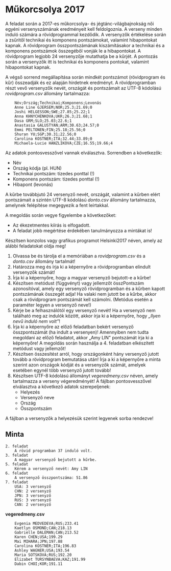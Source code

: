 # Műkorcsolya 2017

A feladat során a 2017-es műkorcsolya- és jégtánc-világbajnokság női egyéni versenyszámának eredményeit kell feldolgoznia. A verseny minden induló számára a rövidprogrammal kezdődik. A versenyzők értékelése során a zsűritől technikai és komponens pontszámokat, valamint hibapontokat kapnak. A rövidprogram összpontszámának kiszámításakor a technikai és a komponens pontszámok összegéből vonják le a hibapontokat.
A rövidprogram legjobb 24 versenyzője mutathatja be a kűrjét. A pontozás során a versenyzők itt is technikai és komponens pontokat, valamint hibapontokat kapnak.

A végső sorrend megállapítása során mindkét pontszámot (rövidprogram és kűr) összeadják és ez alapján hirdetnek eredményt.
A rövidprogramban részt vevő versenyzők nevét, országát és pontszámait az UTF-8 kódolású *rovidprogram.csv* állomány tartalmazza:


```TXT
    Név;Ország;Technikai;Komponens;Levonás
    Anne Line GJERSEM;NOR;25.3;21.69;0
    Joshi HELGESSON;SWE;27.85;25.22;1
    Anna KHNYCHENKOVA;UKR;26.3;21.68;1
    Dasa GRM;SLO;25.03;22.6;1
    Anastasia GALUSTYAN;ARM;30.63;24.57;0
    Emmi PELTONEN;FIN;25.18;25.56;0
    Shuran YU;SGP;30.31;22.56;0
    Carolina KOSTNER;ITA;32.44;33.89;0
    Michaela-Lucie HANZLIKOVA;CZE;16.55;19.66;4
```
Az adatok pontosvesszővel vannak elválasztva. Sorrendben a következők:

* Név
* Ország kódja (pl. HUN)
* Technikai pontszám: tizedes ponttal (!)
* Komponens pontszám: tizedes ponttal (!)
* Hibapont (levonás)

A kűrbe továbbjutó 24 versenyző nevét, országát, valamint a kűrben elért pontszámait a szintén UTF-8 kódolású *donto.csv* állomány tartalmazza, amelynek felépítése megegyezik a fent leírtakkal.

A megoldás során vegye figyelembe a következőket:

* Az ékezetmentes kiírás is elfogadott.
* A feladat jobb megértése érdekében tanulmányozza a mintákat is!

Készítsen konzolos vagy grafikus programot Helsinki2017 néven, amely az alábbi feladatokat oldja meg!

1.  Olvassa be és tárolja el a memóriában a *rovidprogram.csv* és a *donto.csv* állomány tartalmát!
2.  Határozza meg és írja ki a képernyőre a rövidprogramban elindult versenyzők számát!
3.  Írja ki a képernyőre, hogy a magyar versenyző bejutott-e a kűrbe!
4.  Készítsen metódust (függvényt) vagy jellemzőt összPontszám azonosítóval, amely egy versenyző rövidprogramban és a kűrben kapott pontszámának összegét adja! Ha valaki nem jutott be a kűrbe, akkor csak a rövidprogram pontszámát kell számolni. (Metódus esetén a paraméter legyen a versenyző neve!)
5.  Kérje be a felhasználótól egy versenyző nevét! Ha a versenyző nem található meg az indulók között, akkor írja ki a képernyőre, hogy *„Ilyen nevű induló nem volt”*!
6.  Írja ki a képernyőre az előző feladatban bekért versenyző összpontszámát (ha indult a versenyen)! Amennyiben nem tudta megoldani az előző feladatot, akkor „Amy LIN" pontszámát írja ki a képernyőre! A megoldás során használja a 4. feladatban elkészített metódust vagy jellemzőt!
7.  Készítsen összesítést arról, hogy országonként hány versenyző jutott tovább a rövidprogram bemutatása után! Írja a ki a képernyőre a minta szerint azon országok kódját és a versenyzők számát, amelyek esetében egynél több versenyző jutott tovább!
8.  Készítsen UTF-8 kódolású állományt *vegeredmeny.csv* néven, amely tartalmazza a verseny végeredményét! A fájlban pontosvesszővel elválasztva a következő adatok szerepeljenek:
    * Helyezés
    * Versenyző neve
    * Ország
    * Összpontszám

A fájlban a versenyzők a helyezésük szerint legyenek sorba rendezve!


## Minta


```TXT
2. feladat
    A rövid programban 37 induló volt.
3. feladat
    A magyar versenyző bejutott a kűrbe.
5. feladat
    Kérem a versenyző nevét: Amy LIN
6. feladat
    A versenyző összpontszáma: 51.86
7. feladat
    USA: 3 versenyző
    CHN: 2 versenyző
    JPN: 3 versenyző
    RUS: 3 versenyző
    CAN: 2 versenyző
```

**vegeredmeny.csv**


```TXT
    Evgenia MEDVEDEVA;RUS;233.41
    Kaetlyn OSMOND;CAN;218.13
    Gabrielle DALEMAN;CAN;213.52
    Karen CHEN;USA;199.29
    Mai MIHARA;JPN;197.88
    Carolina KOSTNER;ITA;196.83
    Ashley WAGNER;USA;193.54
    Maria SOTSKOVA;RUS;192.20
    Elizabet TURSYNBAEVA;KAZ;191.99
    Dabin CHOI;KOR;191.11
```
